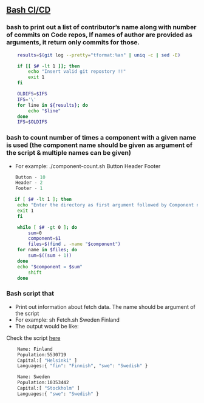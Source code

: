 ## [Bash CI/CD](/README.md)

### bash to print out a list of contributor’s name along with number of commits on Code repos,  If names of author are provided as arguments, it return only commits for those.

```sh
    results=$(git log --pretty="tformat:%an" | uniq -c | sed -E)

    if [[ $# -lt 1 ]]; then
        echo "Insert valid git repostory !!"
        exit 1
    fi

    OLDIFS=$IFS
    IFS='\'
    for line in ${results}; do
        echo "$line"
    done
    IFS=$OLDIFS
```

### bash to count number of times a component with a given name is used (the component name should be given as argument of the script & multiple names can be given)

 + For example: ./component-count.sh Button Header Footer
    ```s
    Button - 10
    Header - 2
    Footer - 1
    ```

```sh
   if [ $# -lt 1 ]; then
    echo "Enter the directory as first argument followed by Component name"
    exit 1
    fi

    while [ $# -gt 0 ]; do
        sum=0
        component=$1
        files=$(find . -name "$component")
    for name in $files; do
        sum=$((sum + 1))
    done
    echo "$component = $sum"
        shift
    done
```

### Bash script that
- Print out information about fetch data. The name should be argument of the script
- For example: sh Fetch.sh Sweden Finland
- The output would be like:

Check the script [here](/Fetch.sh)

```bash
    Name: Finland
    Population:5530719
    Capital:[ "Helsinki" ]
    Languages:{ "fin": "Finnish", "swe": "Swedish" }

    Name: Sweden
    Population:10353442
    Capital:[ "Stockholm" ]
    Languages:{ "swe": "Swedish" }
```


